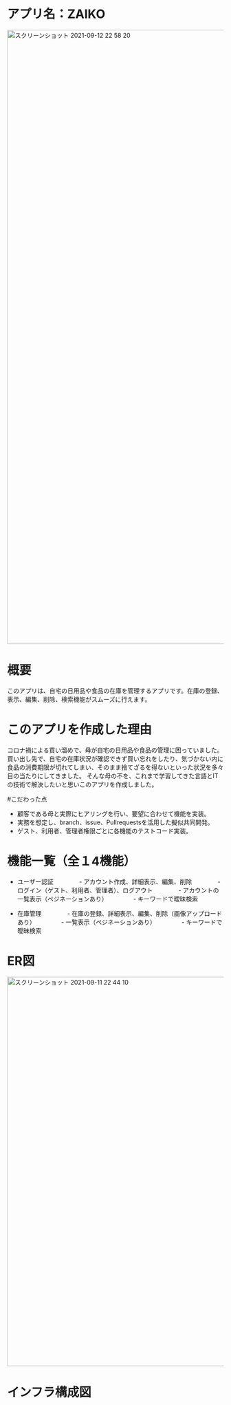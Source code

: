 # アプリ名：ZAIKO
<img width="1428" alt="スクリーンショット 2021-09-12 22 58 20" src="https://user-images.githubusercontent.com/72062892/132990508-2806e953-0f20-42d4-9b5e-087e6a41205a.png">

# 概要
このアプリは、自宅の日用品や食品の在庫を管理するアプリです。在庫の登録、表示、編集、削除、検索機能がスムーズに行えます。

# このアプリを作成した理由
コロナ禍による買い溜めで、母が自宅の日用品や食品の管理に困っていました。
買い出し先で、自宅の在庫状況が確認できず買い忘れをしたり、気づかない内に食品の消費期限が切れてしまい、そのまま捨てざるを得ないといった状況を多々目の当たりにしてきました。
そんな母の不を、これまで学習してきた言語とITの技術で解決したいと思いこのアプリを作成しました。

#こだわった点
- 顧客である母と実際にヒアリングを行い、要望に合わせて機能を実装。
- 実務を想定し、branch、issue、Pullrequestsを活用した擬似共同開発。
- ゲスト、利用者、管理者権限ごとに各機能のテストコード実装。

# 機能一覧（全１4機能）
- ユーザー認証
　　　　- アカウント作成、詳細表示、編集、削除
　　　　- ログイン（ゲスト、利用者、管理者）、ログアウト
　　　　- アカウントの一覧表示（ペジネーションあり）
　　　　- キーワードで曖昧検索

- 在庫管理
　　　　- 在庫の登録、詳細表示、編集、削除（画像アップロードあり）
　　　　- 一覧表示（ペジネーションあり）
　　　　- キーワードで曖昧検索

# ER図
<img width="905" alt="スクリーンショット 2021-09-11 22 44 10" src="https://user-images.githubusercontent.com/72062892/132950115-98028519-e5ae-4906-a375-bfa0611272b8.png">

# インフラ構成図

# 
